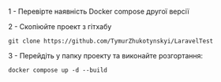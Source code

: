 1 - Перевірте наявність Docker compose другої версії

2 - Скопіюйте проект з гітхабу

````
git clone https://github.com/TymurZhukotynskyi/LaravelTest
````

3 - Перейдіть у папку проекту та виконайте розгортання: 

````
docker compose up -d --build
````
